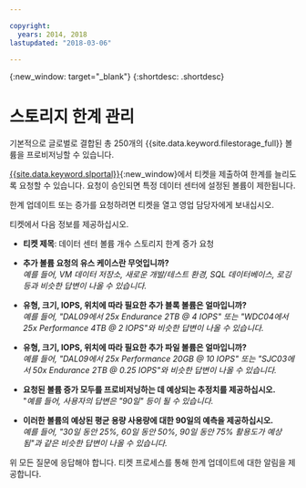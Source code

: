 ```yaml
---

copyright:
  years: 2014, 2018
lastupdated: "2018-03-06"

---
```

{:new_window: target="_blank"}
{:shortdesc: .shortdesc}

# 스토리지 한계 관리

기본적으로 글로벌로 결합된 총 250개의 {{site.data.keyword.filestorage_full}} 볼륨을 프로비저닝할 수 있습니다.  

[{{site.data.keyword.slportal}}](https://control.softlayer.com/){:new_window}에서 티켓을 제출하여 한계를 늘리도록 요청할 수 있습니다. 요청이 승인되면 특정 데이터 센터에 설정된 볼륨이 제한됩니다.   

한계 업데이트 또는 증가를 요청하려면 티켓을 열고 영업 담당자에게 보내십시오. 

티켓에서 다음 정보를 제공하십시오. 

- **티켓 제목**: 데이터 센터 볼륨 개수 스토리지 한계 증가 요청

- **추가 볼륨 요청의 유스 케이스란 무엇입니까?** <br />
*예를 들어, VM 데이터 저장소, 새로운 개발/테스트 환경, SQL 데이터베이스, 로깅 등과 비슷한 답변이 나올 수 있습니다.*

- **유형, 크기, IOPS, 위치에 따라 필요한 추가 블록 볼륨은 얼마입니까?** <br />
*예를 들어, "DAL09에서 25x Endurance 2TB @ 4 IOPS" 또는 "WDC04에서 25x Performance 4TB @ 2 IOPS"와 비슷한 답변이 나올 수 있습니다.*

- **유형, 크기, IOPS, 위치에 따라 필요한 추가 파일 볼륨은 얼마입니까?** <br />
*예를 들어, "DAL09에서 25x Performance 20GB @ 10 IOPS" 또는 "SJC03에서 50x Endurance 2TB @ 0.25 IOPS"와 비슷한 답변이 나올 수 있습니다.*
 
- **요청된 볼륨 증가 모두를 프로비저닝하는 데 예상되는 추정치를 제공하십시오.** <br />
 "*예를 들어, 사용자의 답변은 "90일" 등이 될 수 있습니다.*

- **이러한 볼륨의 예상된 평균 용량 사용량에 대한 90일의 예측을 제공하십시오.** <br />
*예를 들어, "30일 동안 25%, 60일 동안 50%, 90일 동안 75% 활용도가 예상됨"과 같은 비슷한 답변이 나올 수 있습니다.*

위 모든 질문에 응답해야 합니다. 티켓 프로세스를 통해 한계 업데이트에 대한 알림을 제공합니다.  
